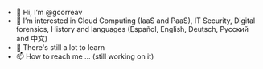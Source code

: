 - 👋 Hi, I’m @gcorreav
- 👀 I’m interested in Cloud Computing (IaaS and PaaS), IT Security, Digital forensics, History and languages (Español, English, Deutsch, Русский and 中文)
- 🌱 There's still a lot to learn
- 📫 How to reach me ... (still working on it)

<!---
gcorreav/gcorreav is a ✨ special ✨ repository because its `README.md` (this file) appears on your GitHub profile.
You can click the Preview link to take a look at your changes.
--->
